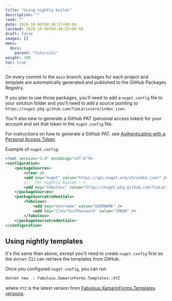 ```yaml
---
title: "Using nightly builds"
description: ""
lead: ""
date: 2020-10-06T08:48:57+00:00
lastmod: 2020-10-06T08:48:57+00:00
draft: false
images: []
menu:
  docs:
    parent: "tutorials"
weight: 300
toc: true
---
```


On every commit to the `main` branch, packages for each project and template are automatically generated and published to the GitHub Packages Registry.

If you plan to use those packages, you'll need to add a `nuget.config` file to your solution folder and you'll need to add a source pointing to `https://nuget.pkg.github.com/TimLariviere/index.json`.

You'll also new to generate a GitHub PAT (personal access token) for your account and set that token in the `nuget.config` file.

For instructions on how to generate a GitHub PAT, see [Authenticating with a Personal Access Token](https://docs.github.com/en/packages/working-with-a-github-packages-registry/working-with-the-nuget-registry#authenticating-with-a-personal-access-token).

Example of `nuget.config`:

```xml
<?xml version="1.0" encoding="utf-8"?>
<configuration>
    <packageSources>
        <clear />
        <add key="nuget" value="https://api.nuget.org/v3/index.json" />
        <!-- For nightly builds -->
        <add key="fabulous" value="https://nuget.pkg.github.com/TimLariviere/index.json" />
    </packageSources>
    <packageSourceCredentials>
        <fabulous>
            <add key="Username" value="USERNAME" />
            <add key="ClearTextPassword" value="TOKEN" />
        </fabulous>
    </packageSourceCredentials>
</configuration>
```

## Using nightly templates

It's the same than above, except you'll need to create `nuget.config` first so the `dotnet` CLI can retrieve the templates from GitHub.

Once you configured `nuget.config`, you can run

```sh
dotnet new -i Fabulous.XamarinForms.Templates::XYZ
```

where `XYZ` is the latest version from [Fabulous.XamarinForms.Templates versions](https://github.com/TimLariviere/Fabulous-new/packages/1191236/versions).
